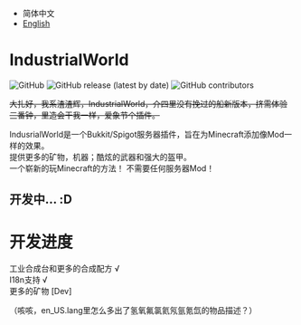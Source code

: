 * 简体中文
* [English][1]

# IndustrialWorld 
![GitHub](https://img.shields.io/github/license/czm23333/IndustrialWorld)
![GitHub release (latest by date)](https://img.shields.io/github/v/release/czm23333/IndustrialWorld)
![GitHub contributors](https://img.shields.io/github/contributors/czm23333/IndustrialWorld)

~~大扎好，我系渣渣辉，IndustrialWorld，介四里没有挽过的船新版本，挤需体验三番钟，里造会干我一样，爱象节个插件。~~  

IndusrialWorld是一个Bukkit/Spigot服务器插件，旨在为Minecraft添加像Mod一样的效果。  
提供更多的矿物，机器；酷炫的武器和强大的盔甲。  
一个崭新的玩Minecraft的方法！ 
不需要任何服务器Mod！ 

## 开发中... :D  

# 开发进度   
工业合成台和更多的合成配方 √  
I18n支持 √  
更多的矿物 [Dev]

（咳咳，en_US.lang里怎么多出了氢氧氟氯氦氖氩氪氙的物品描述？）

[1]: https://github.com/czm23333/IndustrialWorld/blob/master/README_EN.md
